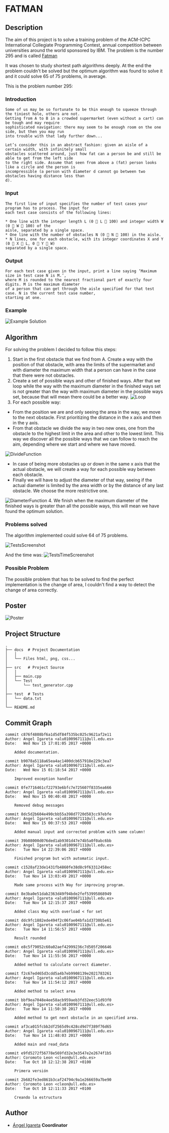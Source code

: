 # FATMAN

## Description 
The aim of this project is to solve a training problem of the ACM-ICPC International Collegiate Programming Contest, annual competition between universities
around the world sponsored by IBM. The problem is the number 295 and is called 
[Fatman](https://uva.onlinejudge.org/index.php?option=com_onlinejudge&Itemid=8&page=show_problem&category=4&problem=231&mosmsg=Submission+received+with+ID+20346844)

It was chosen to study shortest path algorithms deeply. At the end the problem couldn't be solved but the optimum algorithm was found to solve it and it could
solve 65 of 75 problems, in average.

This is the problem number 295:

### Introduction
```
Some of us may be so fortunate to be thin enough to squeeze through the tiniest hole, others are not.
Getting from A to B in a crowded supermarket (even without a cart) can be tough and may require
sophisticated navigation: there may seem to be enough room on the one side, but then you may run
into trouble with that lady further down...

Let’s consider this in an abstract fashion: given an aisle of a certain width, with infinitely small
obstacles scattered around, just how fat can a person be and still be able to get from the left side
to the right side. Assume that seen from above a (fat) person looks like a circle and the person is
incompressible (a person with diameter d cannot go between two obstacles having distance less than
d).
```
### Input
```
The first line of input specifies the number of test cases your program has to process. The input for
each test case consists of the following lines:

* One line with the integer length L (0  L  100) and integer width W (0  W  100) of the
aisle, separated by a single space.
* One line with the number of obstacles N (0  N  100) in the aisle.
* N lines, one for each obstacle, with its integer coordinates X and Y (0  X  L, 0  Y  W)
separated by a single space.
```

### Output
```
For each test case given in the input, print a line saying ‘Maximum size in test case N is M.’,
where M is rounded to the nearest fractional part of exactly four digits. M is the maximum diameter
of a person that can get through the aisle specified for that test case. N is the current test case number,
starting at one.
```

### Example
![Example Solution](docs/img/solution-example.png)

## Algorithm
For solving the problem I decided to follow this steps:
1.  Start in the first obstacle that we find from A. Create a way with the position of that obstacle, with area the limits of the supermarket and
with diameter the maximum width that a person can have in the case that there were not obstacles.
2.  Create a set of possible ways and other of finished ways. After that we loop while the way with the maximum diameter in the finished ways set 
is not greater than the way with maximum diameter in the possible ways set, because that will mean there could be a better way.
![Loop](docs/img/Loop.png)
3. For each possible way:
* From the position we are and only seeing the area in the way, we move to the next obstacle. First prioritizing the distance in the x axis and then in the y axis.
* From that obstacle we divide the way in two new ones, one from the obstacle to the highest limit in the area and other to the lowest limit. This way we discover
all the possible ways that we can follow to reach the aim, depending where we start and where we have moved.

![DivideFunction](docs/img/DivideFunction.png)
* In case of being more obstacles up or down in the same x axis that the actual obstacle, we will create a way for each possible way between each obstacle.
* Finally we will have to adjust the diameter of that way, seeing if the actual diameter is limited by the area width or by the distance of any last obstacle.
We choose the more restrictive one.

![DiameterFunction](docs/img/DiameterFunction.png)
4. We finish when the maximum diameter of the finished ways is greater than all the possible ways, this will mean we have found the optimum solution.

### Problems solved
The algorithm implemented could solve 64 of 75 problems.

![TestsScreenshot](docs/img/TestsScreenshot.png)

And the time was:
![TestsTimeScreenshot](docs/img/TestsTimeScreenshot.png)

### Possible Problem
The possible problem that has to be solved to find the perfect implementation is the change of area, I couldn't find a way to detect the change of area correctly.

## Poster
![Poster](docs/img/Poster.png)

## Project Structure
```
.
├── docs  # Project Documentation
│   │
│   └── Files html, png, css...
│
├── src   # Project Source
│   │
│   ├── main.cpp
│   └── Test
│       └── test_generator.cpp
│
├── test  # Tests
│   └── data.txt
│    
└── README.md
```

## Commit Graph

```
commit c876f4808bf6a1d5df84f535bc025c9621af2e11
Author: Angel Igareta <alu0100967111@ull.edu.es>
Date:   Wed Nov 15 17:01:05 2017 +0000

    Added documentation.

commit b9078a5118a65ea4ac1400dcb657918e229c3ea7
Author: Angel Igareta <alu0100967111@ull.edu.es>
Date:   Wed Nov 15 01:18:54 2017 +0000

    Improved exception handler

commit 0fe7716461cf22793e6bfc7e725607f8335ea666
Author: Angel Igareta <alu0100967111@ull.edu.es>
Date:   Wed Nov 15 00:40:48 2017 +0000

    Removed debug messages

commit 8dc5d2b604e490cbb55a398d7720d583cc97ebfe
Author: Angel Igareta <alu0100967111@ull.edu.es>
Date:   Wed Nov 15 00:37:53 2017 +0000

    Added manual input and corrected problem with same column!

commit 39b08000d076ded1ab9301d47e74b5a0f0abc6bb
Author: Angel Igareta <alu0100967111@ull.edu.es>
Date:   Tue Nov 14 22:39:06 2017 +0000

    Finished program but with automatic input.

commit c1528af23de1431fb4860fe38d8c9f63312458ec
Author: Angel Igareta <alu0100967111@ull.edu.es>
Date:   Tue Nov 14 13:03:49 2017 +0000

    Made same process with Way for improving program.

commit 8e3ba0e51dab2363d49f94bde2fef53995868949
Author: Angel Igareta <alu0100967111@ull.edu.es>
Date:   Tue Nov 14 12:15:37 2017 +0000

    Added class Way with overload < for set

commit ddc9fc1882ede494f2c06fae04bfa1d3730b5e61
Author: Angel Igareta <alu0100967111@ull.edu.es>
Date:   Tue Nov 14 11:56:57 2017 +0000

    Result rounded

commit e8c5f79052c60a02aef42999236c7d505f206646
Author: Angel Igareta <alu0100967111@ull.edu.es>
Date:   Tue Nov 14 11:55:56 2017 +0000

    Added method to calculate correct diameter.

commit f2c67ed465d3cdd5a4b7eb9908139e2021783261
Author: Angel Igareta <alu0100967111@ull.edu.es>
Date:   Tue Nov 14 11:54:12 2017 +0000

    Added method to select area

commit bbf9ea7048e4ee58acb959aeb3fd32eec51d93f0
Author: Angel Igareta <alu0100967111@ull.edu.es>
Date:   Tue Nov 14 11:50:30 2017 +0000

    Added method to get next obstacle in an specified area.

commit af3ca015fcbb2df2565d9c428cd9d7f389f76d65
Author: Angel Igareta <alu0100967111@ull.edu.es>
Date:   Tue Nov 14 11:48:03 2017 +0000

    Added main and read_data

commit e9fd5272f56778e569fd32e3e3547e2e2674f1b5
Author: Coromoto Leon <cleon@ull.edu.es>
Date:   Tue Oct 10 12:12:38 2017 +0100

    Primera versión

commit 2b682fe3ed861b3caf24794c9a1e266659a7be90
Author: Coromoto Leon <cleon@ull.edu.es>
Date:   Tue Oct 10 12:11:33 2017 +0100

    Creando la estructura
```

## Author
   * [Ángel Igareta](https://github.com/angeligareta) **Coordinator**